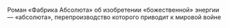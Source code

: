<!--2017-01-28 10:46:23-->
Роман «Фабрика Абсолюта» об изобретении «божественной» энергии — «абсолюта», перепроизводство которого приводит к мировой войне